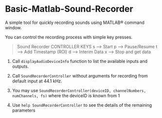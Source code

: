 # Basic-Matlab-Sound-Recorder

A simple tool for quickly recording sounds using MATLAB&reg; command window.

You can control the recording process with simple key presses.

> Sound Recorder
>  CONTROLLER KEYS
>  s --> Start
>  p --> Pause/Resume
>  t --> Add Timestamp (ROI)
>  d --> Interim Data
>  x --> Stop and get data

1. Call `displayAudioDeviceInfo` function to list the available inputs and outputs.

2. Call `SoundRecorderController` without arguments for recording from default input at 44.1 kHz.

3. You may use `SoundRecorderController(deviceID, channelNumbers, numChannels, fs)` where the deviceID is known from 1
4. Use `help SoundRecorderController` to see the details of the remaining parameters
